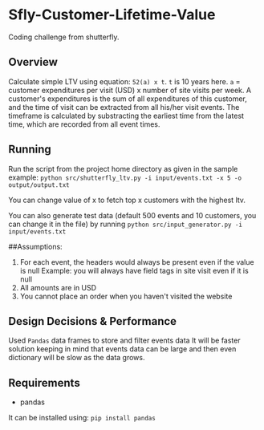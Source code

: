 # Sfly-Customer-Lifetime-Value
Coding challenge from shutterfly.

## Overview
Calculate simple LTV using equation: `52(a) x t`. `t` is 10 years here. `a` = customer expenditures per visit (USD) x number of site visits per week. A customer's expenditures is the sum of all expenditures of this customer, and the time of visit can be extracted from all his/her visit events. The timeframe is calculated by substracting the earliest time from the latest time, which are recorded from all event times.

## Running
Run the script from the project home directory as given in the sample example:
`python src/shutterfly_ltv.py -i input/events.txt -x 5 -o output/output.txt`

You can change value of x to fetch top x customers with the highest ltv.

You can also generate test data (default 500 events and 10 customers, you can change it in the file) by running
`python src/input_generator.py -i input/events.txt`


##Assumptions:
1. For each event, the headers would always be present even if the value is null
Example: you will always have field tags in site visit even if it is null
2. All amounts are in USD
3. You cannot place an order when you haven't visited the website

## Design Decisions & Performance
Used `Pandas` data frames to store and filter events data
It will be faster solution keeping in mind that events data can be large and then even dictionary will be slow as the data grows.

  

## Requirements
* pandas

It can be installed using:
`pip install pandas`

